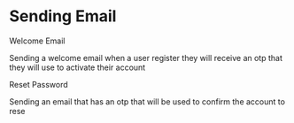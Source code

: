 # Sending Email

Welcome Email 

Sending a welcome email when a user register they will receive an otp that they will use to activate their account 

Reset Password

Sending an email that has an otp that will be used to confirm the account to rese
